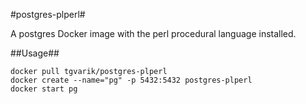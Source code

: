 #postgres-plperl#

A postgres Docker image with the perl procedural language installed.

##Usage##
```
docker pull tgvarik/postgres-plperl
docker create --name="pg" -p 5432:5432 postgres-plperl
docker start pg
```
